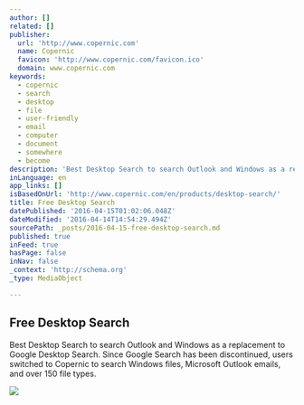 ```yaml
---
author: []
related: []
publisher:
  url: 'http://www.copernic.com'
  name: Copernic
  favicon: 'http://www.copernic.com/favicon.ico'
  domain: www.copernic.com
keywords:
  - copernic
  - search
  - desktop
  - file
  - user-friendly
  - email
  - computer
  - document
  - somewhere
  - become
description: 'Best Desktop Search to search Outlook and Windows as a replacement to Google Desktop Search. Since Google Search has been discontinued, users switched to Copernic to search Windows files, Microsoft Outlook emails, and over 150 file types.'
inLanguage: en
app_links: []
isBasedOnUrl: 'http://www.copernic.com/en/products/desktop-search/'
title: Free Desktop Search
datePublished: '2016-04-15T01:02:06.048Z'
dateModified: '2016-04-14T14:54:29.494Z'
sourcePath: _posts/2016-04-15-free-desktop-search.md
published: true
inFeed: true
hasPage: false
inNav: false
_context: 'http://schema.org'
_type: MediaObject

---
```

<article style=""><h1>Free Desktop Search</h1><p>Best Desktop Search to search Outlook and Windows as a replacement to Google Desktop Search. Since Google Search has been discontinued, users switched to Copernic to search Windows files, Microsoft Outlook emails, and over 150 file types.</p><img src="http://www.copernic.com/images/general/review-cnet_copernic.png" /></article>